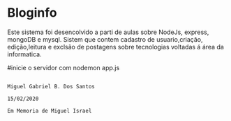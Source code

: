 # Bloginfo

Este sistema foi desencolvido a parti de aulas sobre NodeJs, express, mongoDB e mysql.
Sistem que contem cadastro de usuario,criação, edição,leitura e exclsão de postagens sobre tecnologias voltadas á área da informatica.

#inicie o servidor com nodemon app.js

                                                                                 Miguel Gabriel B. Dos Santos
                                                                                 15/02/2020
                                                                                 Em Memoria de Miguel Israel
